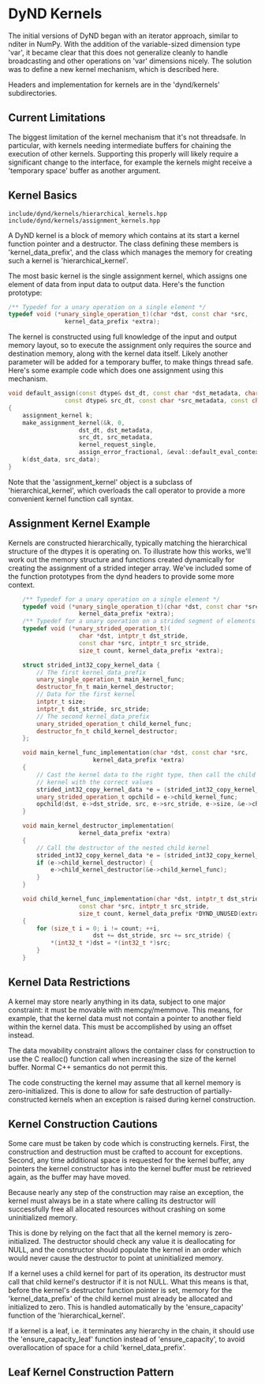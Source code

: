 DyND Kernels
============

The initial versions of DyND began with an iterator approach,
similar to nditer in NumPy. With the addition of the variable-sized
dimension type 'var', it became clear that this does not generalize
cleanly to handle broadcasting and other operations on 'var' dimensions
nicely. The solution was to define a new kernel mechanism, which
is described here.

Headers and implementation for kernels are in the 'dynd/kernels'
subdirectories.

Current Limitations
-------------------

The biggest limitation of the kernel mechanism that it's not
threadsafe. In particular, with kernels needing intermediate buffers
for chaining the execution of other kernels. Supporting this properly
will likely require a significant change to the interface, for example
the kernels might receive a 'temporary space' buffer as another argument.

Kernel Basics
-------------

    include/dynd/kernels/hierarchical_kernels.hpp
    include/dynd/kernels/assignment_kernels.hpp

A DyND kernel is a block of memory which contains at its start
a kernel function pointer and a destructor. The class defining
these members is 'kernel_data_prefix', and the class which
manages the memory for creating such a kernel is
'hierarchical_kernel'.

The most basic kernel is the single assignment kernel, which
assigns one element of data from input data to output data.
Here's the function prototype:

```cpp
/** Typedef for a unary operation on a single element */
typedef void (*unary_single_operation_t)(char *dst, const char *src,
                kernel_data_prefix *extra);
```

The kernel is constructed using full knowledge of the input and
output memory layout, so to execute the assignment only requires
the source and destination memory, along with the kernel data itself.
Likely another parameter will be added for a temporary buffer, to
make things thread safe. Here's some example code which does one
assignment using this mechanism.

```cpp
void default_assign(const dtype& dst_dt, const char *dst_metadata, char *dst_data,
                const dtype& src_dt, const char *src_metadata, const char *src_data)
{
    assignment_kernel k;
    make_assignment_kernel(&k, 0,
                    dst_dt, dst_metadata,
                    src_dt, src_metadata,
                    kernel_request_single,
                    assign_error_fractional, &eval::default_eval_context);
    k(dst_data, src_data);
}
```

Note that the 'assignment_kernel' object is a subclass of
'hierarchical_kernel', which overloads the call operator to
provide a more convenient kernel function call syntax.

Assignment Kernel Example
-------------------------

Kernels are constructed hierarchically, typically matching
the hierarchical structure of the dtypes it is operating
on. To illustrate how this works, we'll work out the memory
structure and functions created dynamically for creating
the assignment of a strided integer array. We've included
some of the function prototypes from the dynd headers
to provide some more context.

```cpp
    /** Typedef for a unary operation on a single element */
    typedef void (*unary_single_operation_t)(char *dst, const char *src,
                    kernel_data_prefix *extra);
    /** Typedef for a unary operation on a strided segment of elements */
    typedef void (*unary_strided_operation_t)(
                    char *dst, intptr_t dst_stride,
                    const char *src, intptr_t src_stride,
                    size_t count, kernel_data_prefix *extra);

    struct strided_int32_copy_kernel_data {
        // The first kernel_data_prefix
        unary_single_operation_t main_kernel_func;
        destructor_fn_t main_kernel_destructor;
        // Data for the first kernel
        intptr_t size;
        intptr_t dst_stride, src_stride;
        // The second kernel_data_prefix
        unary_strided_operation_t child_kernel_func;
        destructor_fn_t child_kernel_destructor;
    };

    void main_kernel_func_implementation(char *dst, const char *src,
                        kernel_data_prefix *extra)
    {
        // Cast the kernel data to the right type, then call the child strided
        // kernel with the correct values
        strided_int32_copy_kernel_data *e = (strided_int32_copy_kernel_data *)extra;
        unary_strided_operation_t opchild = e->child_kernel_func;
        opchild(dst, e->dst_stride, src, e->src_stride, e->size, &e->child_kernel_func);
    }

    void main_kernel_destructor_implementation(
                    kernel_data_prefix *extra)
    {
        // Call the destructor of the nested child kernel
        strided_int32_copy_kernel_data *e = (strided_int32_copy_kernel_data *)extra;
        if (e->child_kernel_destructor) {
            e->child_kernel_destructor(&e->child_kernel_func);
        }
    }

    void child_kernel_func_implementation(char *dst, intptr_t dst_stride,
                    const char *src, intptr_t src_stride,
                    size_t count, kernel_data_prefix *DYND_UNUSED(extra))
    {
        for (size_t i = 0; i != count; ++i,
                        dst += dst_stride, src += src_stride) {
            *(int32_t *)dst = *(int32_t *)src;
        }
    }
```

Kernel Data Restrictions
------------------------

A kernel may store nearly anything in its data, subject
to one major constraint: it must be movable with
memcpy/memmove. This means, for example, that the kernel
data must not contain a pointer to another field within
the kernel data. This must be accomplished by using an
offset instead.

The data movability constraint allows the container
class for construction to use the C realloc() function
call when increasing the size of the kernel buffer.
Normal C++ semantics do not permit this.

The code constructing the kernel may assume that all
kernel memory is zero-initialized. This is done to allow
for safe destruction of partially-constructed kernels
when an exception is raised during kernel construction.

Kernel Construction Cautions
----------------------------

Some care must be taken by code which is constructing
kernels. First, the construction and destruction must
be crafted to account for exceptions. Second, any time
additional space is requested for the kernel buffer,
any pointers the kernel constructor has into the kernel
buffer must be retrieved again, as the buffer may have moved.

Because nearly any step of the construction may
raise an exception, the kernel must always be in a state
where calling its destructor will successfully free all
allocated resources without crashing on some uninitialized
memory.

This is done by relying on the fact that all
the kernel memory is zero-initialized. The destructor should
check any value it is deallocating for NULL, and the constructor
should populate the kernel in an order which would never
cause the destructor to point at uninitialized memory.

If a kernel uses a child kernel for part of its operation,
its destructor must call that child kernel's destructor if
it is not NULL. What this means is that, before the kernel's
destructor function pointer is set, memory for the 'kernel_data_prefix'
of the child kernel must already be allocated and initialized
to zero. This is handled automatically by the 'ensure_capacity'
function of the 'hierarchical_kernel'.

If a kernel is a leaf, i.e. it terminates any hierarchy in the
chain, it should use the 'ensure_capacity_leaf' function instead
of 'ensure_capacity', to avoid overallocation of space for a child
'kernel_data_prefix'.

Leaf Kernel Construction Pattern
--------------------------------

